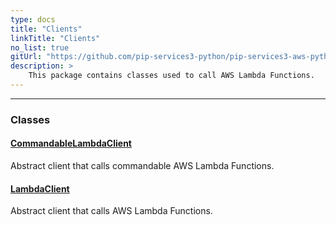 ```yaml
---
type: docs
title: "Clients"
linkTitle: "Clients"
no_list: true
gitUrl: "https://github.com/pip-services3-python/pip-services3-aws-python"
description: >
    This package contains classes used to call AWS Lambda Functions.
---
```

---

<div class="module-body"> 

### Classes

#### [CommandableLambdaClient](commandable_lambda_client)
Abstract client that calls commandable AWS Lambda Functions.


#### [LambdaClient](lambda_client)
Abstract client that calls AWS Lambda Functions.

</div>
